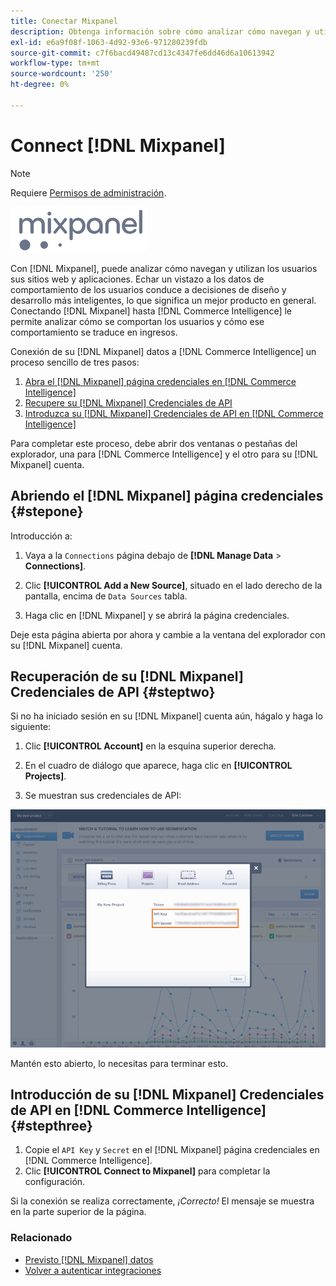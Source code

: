 ```yaml
---
title: Conectar Mixpanel
description: Obtenga información sobre cómo analizar cómo navegan y utilizan los usuarios sus sitios web y aplicaciones.
exl-id: e6a9f08f-1063-4d92-93e6-971280239fdb
source-git-commit: c7f6bacd49487cd13c4347fe6dd46d6a10613942
workflow-type: tm+mt
source-wordcount: '250'
ht-degree: 0%

---
```


# Connect [!DNL Mixpanel]

>[!NOTE]
>
>Requiere [Permisos de administración](../../../administrator/user-management/user-management.md).

![](../../../assets/Mixpanel_logo.png)

Con [!DNL Mixpanel], puede analizar cómo navegan y utilizan los usuarios sus sitios web y aplicaciones. Echar un vistazo a los datos de comportamiento de los usuarios conduce a decisiones de diseño y desarrollo más inteligentes, lo que significa un mejor producto en general. Conectando [!DNL Mixpanel] hasta [!DNL Commerce Intelligence] le permite analizar cómo se comportan los usuarios y cómo ese comportamiento se traduce en ingresos.

Conexión de su [!DNL Mixpanel] datos a [!DNL Commerce Intelligence] un proceso sencillo de tres pasos:

1. [Abra el [!DNL Mixpanel] página credenciales en [!DNL Commerce Intelligence]](#stepone)
1. [Recupere su [!DNL Mixpanel] Credenciales de API](#steptwo)
1. [Introduzca su [!DNL Mixpanel] Credenciales de API en [!DNL Commerce Intelligence]](#stepthree)

Para completar este proceso, debe abrir dos ventanas o pestañas del explorador, una para [!DNL Commerce Intelligence] y el otro para su [!DNL Mixpanel] cuenta.

## Abriendo el [!DNL Mixpanel] página credenciales {#stepone}

Introducción a:

1. Vaya a la `Connections` página debajo de **[!DNL Manage Data** > **Connections]**.

1. Clic **[!UICONTROL Add a New Source]**, situado en el lado derecho de la pantalla, encima de `Data Sources` tabla.

1. Haga clic en [!DNL Mixpanel] y se abrirá la página credenciales.

Deje esta página abierta por ahora y cambie a la ventana del explorador con su [!DNL Mixpanel] cuenta.

## Recuperación de su [!DNL Mixpanel] Credenciales de API {#steptwo}

Si no ha iniciado sesión en su [!DNL Mixpanel] cuenta aún, hágalo y haga lo siguiente:

1. Clic **[!UICONTROL Account]** en la esquina superior derecha.

1. En el cuadro de diálogo que aparece, haga clic en **[!UICONTROL Projects]**.

1. Se muestran sus credenciales de API:

![Recuperando credenciales de API de Mixpanel](../../../assets/Mixpanel_API_creds.png)

Mantén esto abierto, lo necesitas para terminar esto.

## Introducción de su [!DNL Mixpanel] Credenciales de API en [!DNL Commerce Intelligence] {#stepthree}

1. Copie el `API Key` y `Secret` en el [!DNL Mixpanel] página credenciales en [!DNL Commerce Intelligence].
1. Clic **[!UICONTROL Connect to Mixpanel]** para completar la configuración.

Si la conexión se realiza correctamente, _¡Correcto!_ El mensaje se muestra en la parte superior de la página.

### Relacionado

* [Previsto [!DNL Mixpanel] datos](../integrations/mixpanel-data.md)
* [Volver a autenticar integraciones](https://experienceleague.adobe.com/docs/commerce-knowledge-base/kb/how-to/mbi-reauthenticating-integrations.html)
